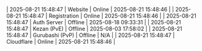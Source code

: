 | 2025-08-21 15:48:47 | Website | Online | 2025-08-21 15:48:46 |
| 2025-08-21 15:48:47 | Registration | Online | 2025-08-21 15:48:46 |
| 2025-08-21 15:48:47 | Auth Server | Offline | 2025-08-18 09:33:31 |
| 2025-08-21 15:48:47 | Kezan (PvE) | Offline | 2025-08-03 17:58:02 |
| 2025-08-21 15:48:47 | Gurubashi (PvP) | Offline | N/A |
| 2025-08-21 15:48:47 | Cloudflare | Online | 2025-08-21 15:48:46 |
